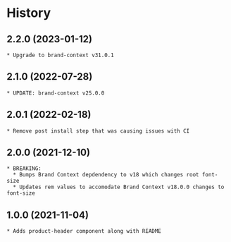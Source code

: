# History

## 2.2.0 (2023-01-12)
    * Upgrade to brand-context v31.0.1

## 2.1.0 (2022-07-28)
    * UPDATE: brand-context v25.0.0

## 2.0.1 (2022-02-18)
    * Remove post install step that was causing issues with CI

## 2.0.0 (2021-12-10)
    * BREAKING:
      * Bumps Brand Context depdendency to v18 which changes root font-size
      * Updates rem values to accomodate Brand Context v18.0.0 changes to font-size

## 1.0.0 (2021-11-04)
	* Adds product-header component along with README
